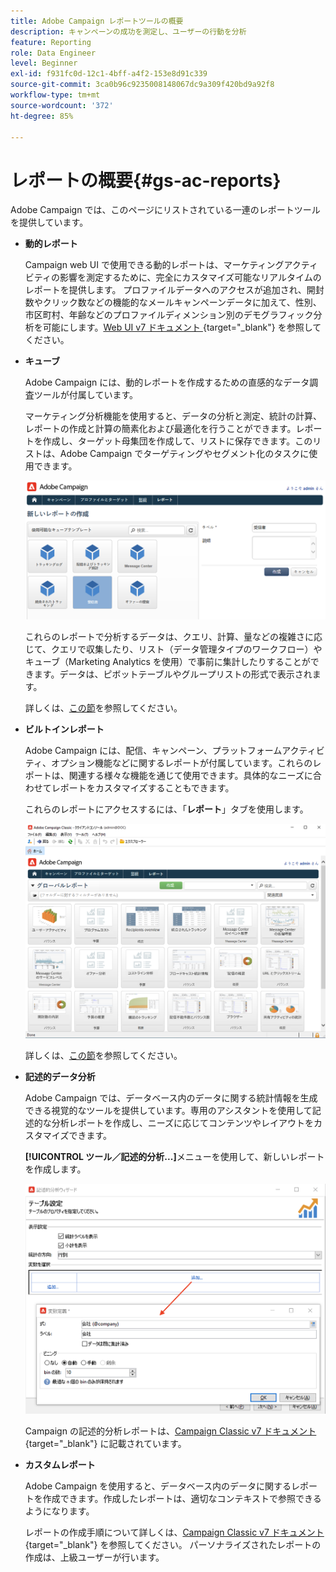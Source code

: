 ```yaml
---
title: Adobe Campaign レポートツールの概要
description: キャンペーンの成功を測定し、ユーザーの行動を分析
feature: Reporting
role: Data Engineer
level: Beginner
exl-id: f931fc0d-12c1-4bff-a4f2-153e8d91c339
source-git-commit: 3ca0b96c9235008148067dc9a309f420bd9a92f8
workflow-type: tm+mt
source-wordcount: '372'
ht-degree: 85%

---
```


# レポートの概要{#gs-ac-reports}

Adobe Campaign では、このページにリストされている一連のレポートツールを提供しています。

* **動的レポート**

  Campaign web UI で使用できる動的レポートは、マーケティングアクティビティの影響を測定するために、完全にカスタマイズ可能なリアルタイムのレポートを提供します。 プロファイルデータへのアクセスが追加され、開封数やクリック数などの機能的なメールキャンペーンデータに加えて、性別、市区町村、年齢などのプロファイルディメンション別のデモグラフィック分析を可能にします。[Web UI v7 ドキュメント ](https://experienceleague.adobe.com/docs/campaign-web/v8/reports/dynamic-reporting/get-started-reporting.html?lang=ja){target="_blank"} を参照してください。

* **キューブ**

  Adobe Campaign には、動的レポートを作成するための直感的なデータ調査ツールが付属しています。

  マーケティング分析機能を使用すると、データの分析と測定、統計の計算、レポートの作成と計算の簡素化および最適化を行うことができます。レポートを作成し、ターゲット母集団を作成して、リストに保存できます。このリストは、Adobe Campaign でターゲティングやセグメント化のタスクに使用できます。

  ![](assets/create-a-report.png)

  これらのレポートで分析するデータは、クエリ、計算、量などの複雑さに応じて、クエリで収集したり、リスト（データ管理タイプのワークフロー）やキューブ（Marketing Analytics を使用）で事前に集計したりすることができます。データは、ピボットテーブルやグループリストの形式で表示されます。

  詳しくは、[この節](gs-cubes.md)を参照してください。

* **ビルトインレポート**

  Adobe Campaign には、配信、キャンペーン、プラットフォームアクティビティ、オプション機能などに関するレポートが付属しています。これらのレポートは、関連する様々な機能を通じて使用できます。具体的なニーズに合わせてレポートをカスタマイズすることもできます。

  これらのレポートにアクセスするには、「**レポート**」タブを使用します。

  ![](assets/built-in-reports.png)

  詳しくは、[この節](built-in-reports.md)を参照してください。

* **記述的データ分析**

  Adobe Campaign では、データベース内のデータに関する統計情報を生成できる視覚的なツールを提供しています。専用のアシスタントを使用して記述的な分析レポートを作成し、ニーズに応じてコンテンツやレイアウトをカスタマイズできます。

  **[!UICONTROL ツール／記述的分析...]**&#x200B;メニューを使用して、新しいレポートを作成します。

  ![](assets/desc-analysis-report.png)

  Campaign の記述的分析レポートは、[Campaign Classic v7 ドキュメント ](https://experienceleague.adobe.com/docs/campaign-classic/using/reporting/analyzing-populations/about-descriptive-analysis.html?lang=ja){target="_blank"} に記載されています。

* **カスタムレポート**

  Adobe Campaign を使用すると、データベース内のデータに関するレポートを作成できます。作成したレポートは、適切なコンテキストで参照できるようになります。

  レポートの作成手順について詳しくは、[Campaign Classic v7 ドキュメント ](https://experienceleague.adobe.com/docs/campaign-classic/using/reporting/creating-new-reports/about-reports-creation-in-campaign.html?lang=ja){target="_blank"} を参照してください。 パーソナライズされたレポートの作成は、上級ユーザーが行います。
